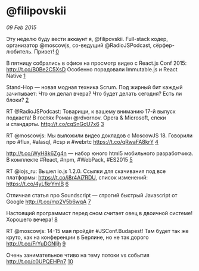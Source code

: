# @filipovskii

_09 Feb 2015_

Эту неделю буду вести аккаунт я, @filipovskii. Full-stack кодер, организатор @moscowjs, со-ведущий @RadioJSPodcast, сёрфер-любитель. Привет! [0][0]

В пятницу собрались в офисе на просмотр видео с React.js Conf 2015: http://t.co/B0Be2C5XsD Особенно порадовали Immutable.js и React Native [1][1]

Stand-Hop — новая модная техника Scrum. Под жирный бит каждый зачитывает: Что он делал вчера? Что будет делать сегодня? Есть ли блоки? [2][2]

RT @RadioJSPodcast: Товарищи, к вашему вниманию 17-й выпуск подкаста! В гостях Роман @rdvornov. Opera &amp; Microsoft, спеки и стандарты. http://t.co/cqSnGcU7x6 [3][3]

RT @moscowjs: Мы выложили видео докладов с MoscowJS 18. Говорили про #flux, #alasql, #csp и #webrtc https://t.co/qRwaFA8krY [4][4]

http://t.co/WyH8k6Zg4n — набор юного html5 мобильного разработчика. В комплекте #React, #npm, #WebPack, #ES2015 [5][5]

RT @iojs_ru: Вышел io.js 1.2.0. Ссылки для скачивания под все платформы: https://t.co/i8r4Aj7RDU, список изменений: https://t.co/4yLfkrYmIB [6][6]

Отличная статья про Soundscript — строгий быстрый Javascript от Google http://t.co/mp2V5b6wqA [7][7]

Настоящий программист перед сном считает овец в двоичной системе! Хорошего вечера! [8][8]

RT @moscowjs: 14-15 мая пройдёт #JSConf.Budapest! Там будет так же круто, как на конференции в Берлине, но не так дорого http://t.co/FrYuDGNljh [9][9]

Очень занимательное чтиво на тему потоки vs события http://t.co/c0UPQEHPn7 [10][10]

[0]: https://twitter.com/jsunderhood/status/564697062378594304
[1]: https://twitter.com/jsunderhood/status/564697244411387905
[2]: https://twitter.com/jsunderhood/status/564699183429742592
[3]: https://twitter.com/jsunderhood/status/564740408945938433
[4]: https://twitter.com/jsunderhood/status/564788407738847232
[5]: https://twitter.com/jsunderhood/status/565454113597816832
[6]: https://twitter.com/jsunderhood/status/565468169033506816
[7]: https://twitter.com/jsunderhood/status/565782351729672192
[8]: https://twitter.com/jsunderhood/status/565982117197524992
[9]: https://twitter.com/jsunderhood/status/566168229090197504
[10]: https://twitter.com/jsunderhood/status/566640827594997760